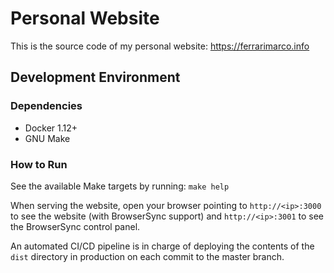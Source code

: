 # Personal Website

This is the source code of my personal website: <https://ferrarimarco.info>

## Development Environment

### Dependencies

- Docker 1.12+
- GNU Make

### How to Run

See the available Make targets by running: `make help`

When serving the website, open your browser pointing to `http://<ip>:3000` to see the website (with BrowserSync support)
and `http://<ip>:3001` to see the BrowserSync control panel.

An automated CI/CD pipeline is in charge of deploying the contents of the `dist` directory in production on each commit
to the master branch.
